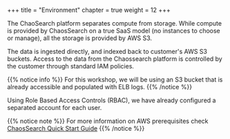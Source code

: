 +++
title = "Environment"
chapter = true
weight = 12
+++

The ChaoSearch platform separates compute from storage. While compute is provided by ChaosSearch on a true SaaS model (no instances to choose or manage), all the storage is provided by AWS S3.

The data is ingested directly, and indexed back to customer's AWS S3 buckets. Access to the data from the Chaossearch platform is controlled by the customer through standard IAM policies.

{{% notice info %}}
For this workshop, we will be using an S3 bucket that is already accessible and populated with ELB logs. 
{{% /notice %}}

Using Role Based Access Controls (RBAC), we have already configured a separated account for each user.

{{% notice note %}}
For more information on AWS prerequisites check [ChaosSearch Quick Start Guide](https://docs.chaossearch.io/docs/quick-start-guide)
{{% /notice %}}
